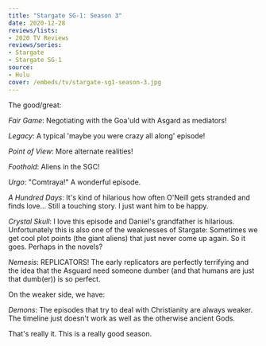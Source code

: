 ```yaml
---
title: "Stargate SG-1: Season 3"
date: 2020-12-28
reviews/lists:
- 2020 TV Reviews
reviews/series:
- Stargate
- Stargate SG-1
source:
- Hulu
cover: /embeds/tv/stargate-sg1-season-3.jpg
---
```

The good/great:

*Fair Game*: Negotiating with the Goa'uld with Asgard as mediators!

*Legacy*: A typical 'maybe you were crazy all along' episode!

*Point of View*: More alternate realities!

*Foothold*: Aliens in the SGC!

*Urgo*: "Comtraya!" A wonderful episode. 

*A Hundred Days*: It's kind of hilarious how often O'Neill gets stranded and finds love... Still a touching story. I just want him to be happy. 

*Crystal Skull*: I love this episode and Daniel's grandfather is hilarious. Unfortunately this is also one of the weaknesses of Stargate: Sometimes we get cool plot points (the giant aliens) that just never come up again. So it goes. Perhaps in the novels?

*Nemesis*: REPLICATORS! The early replicators are perfectly terrifying and the idea that the Asguard need someone dumber (and that humans are just that dumb(er)) is so perfect. 

On the weaker side, we have: 

*Demons*: The episodes that try to deal with Christianity are always weaker. The timeline just doesn't work as well as the otherwise ancient Gods.

That's really it. This is a really good season. 